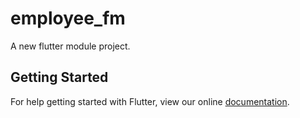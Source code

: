 # employee_fm

A new flutter module project.

## Getting Started

For help getting started with Flutter, view our online
[documentation](https://flutter.dev/).
